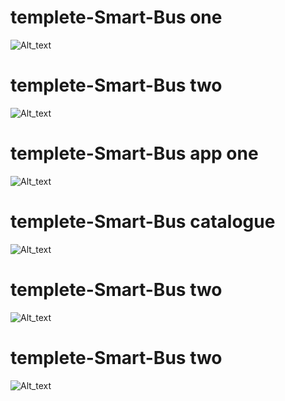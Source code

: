 # templete-Smart-Bus  one 

![Alt_text](https://github.com/hampadco/templete-Smart-Bus/blob/master/source/1.jpeg)

# templete-Smart-Bus  two 

![Alt_text](https://github.com/hampadco/templete-Smart-Bus/blob/master/source/2.jpeg?raw=true)

# templete-Smart-Bus  app one 

![Alt_text](https://github.com/hampadco/templete-Smart-Bus/blob/master/source/3.png?raw=true)

# templete-Smart-Bus  catalogue 

![Alt_text](https://github.com/hampadco/templete-Smart-Bus/blob/master/source/4.jpeg?raw=true)

# templete-Smart-Bus  two 

![Alt_text]()

# templete-Smart-Bus  two 

![Alt_text]()

